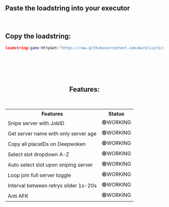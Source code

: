 <h2>Paste the loadstring into your executor</h2>
<br>
<h2>Copy the loadstring:</h2>

```lua
loadstring(game:HttpGet("https://raw.githubusercontent.com/Aureliustics/DeepwokenServerSniper/main/Main.lua"))()
```

<br>
<br>
<br>
<br>

<h2 ALIGN="CENTER">Features:</h2> <br>
<table ALIGN="CENTER">
  <tr>
    <th>Features</th>
    <th>Status</th>
  </tr>
  
  <tr>
    <td>Snipe server with JobID</td>
    <td>🟢WORKING</td>
  </tr>
  <tr>
    <td>Get server name with only server age</td>
    <td>🟢WORKING</td>
  </tr>
  <tr>
    <td>Copy all placeIDs on Deepwoken</td>
    <td>🟢WORKING</td>
  </tr>
  <tr>
    <td>Select slot dropdown A-Z</td>
    <td>🟢WORKING</td>
  </tr>
  <tr>
    <td>Auto select slot upon sniping server</td>
    <td>🟢WORKING</td>
  </tr>
  <tr>
    <td>Loop join full server toggle</td>
    <td>🟢WORKING</td>
  </tr>
  <tr>
    <td>Interval between retrys slider 1s-20s</td>
    <td>🟢WORKING</td>
  </tr>
    <tr>
    <td>Anti AFK</td>
    <td>🟢WORKING</td>
  </tr>
</table>

